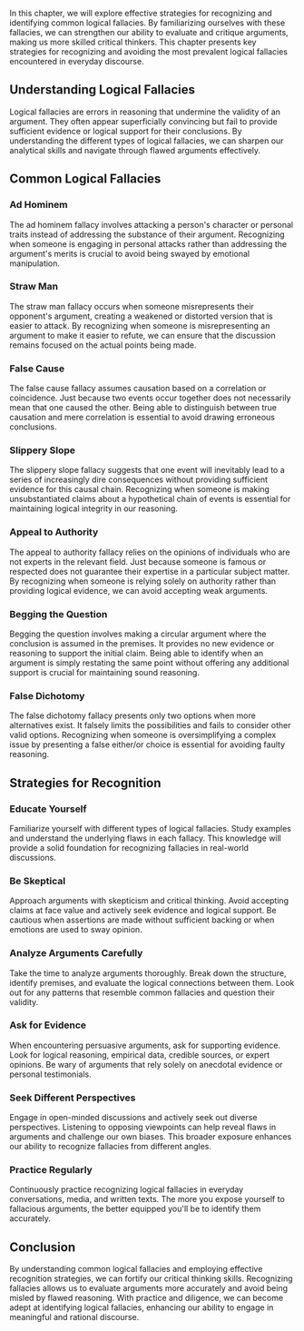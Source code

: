 
In this chapter, we will explore effective strategies for recognizing and identifying common logical fallacies. By familiarizing ourselves with these fallacies, we can strengthen our ability to evaluate and critique arguments, making us more skilled critical thinkers. This chapter presents key strategies for recognizing and avoiding the most prevalent logical fallacies encountered in everyday discourse.

**Understanding Logical Fallacies**
-----------------------------------

Logical fallacies are errors in reasoning that undermine the validity of an argument. They often appear superficially convincing but fail to provide sufficient evidence or logical support for their conclusions. By understanding the different types of logical fallacies, we can sharpen our analytical skills and navigate through flawed arguments effectively.

**Common Logical Fallacies**
----------------------------

### Ad Hominem

The ad hominem fallacy involves attacking a person's character or personal traits instead of addressing the substance of their argument. Recognizing when someone is engaging in personal attacks rather than addressing the argument's merits is crucial to avoid being swayed by emotional manipulation.

### Straw Man

The straw man fallacy occurs when someone misrepresents their opponent's argument, creating a weakened or distorted version that is easier to attack. By recognizing when someone is misrepresenting an argument to make it easier to refute, we can ensure that the discussion remains focused on the actual points being made.

### False Cause

The false cause fallacy assumes causation based on a correlation or coincidence. Just because two events occur together does not necessarily mean that one caused the other. Being able to distinguish between true causation and mere correlation is essential to avoid drawing erroneous conclusions.

### Slippery Slope

The slippery slope fallacy suggests that one event will inevitably lead to a series of increasingly dire consequences without providing sufficient evidence for this causal chain. Recognizing when someone is making unsubstantiated claims about a hypothetical chain of events is essential for maintaining logical integrity in our reasoning.

### Appeal to Authority

The appeal to authority fallacy relies on the opinions of individuals who are not experts in the relevant field. Just because someone is famous or respected does not guarantee their expertise in a particular subject matter. By recognizing when someone is relying solely on authority rather than providing logical evidence, we can avoid accepting weak arguments.

### Begging the Question

Begging the question involves making a circular argument where the conclusion is assumed in the premises. It provides no new evidence or reasoning to support the initial claim. Being able to identify when an argument is simply restating the same point without offering any additional support is crucial for maintaining sound reasoning.

### False Dichotomy

The false dichotomy fallacy presents only two options when more alternatives exist. It falsely limits the possibilities and fails to consider other valid options. Recognizing when someone is oversimplifying a complex issue by presenting a false either/or choice is essential for avoiding faulty reasoning.

**Strategies for Recognition**
------------------------------

### Educate Yourself

Familiarize yourself with different types of logical fallacies. Study examples and understand the underlying flaws in each fallacy. This knowledge will provide a solid foundation for recognizing fallacies in real-world discussions.

### Be Skeptical

Approach arguments with skepticism and critical thinking. Avoid accepting claims at face value and actively seek evidence and logical support. Be cautious when assertions are made without sufficient backing or when emotions are used to sway opinion.

### Analyze Arguments Carefully

Take the time to analyze arguments thoroughly. Break down the structure, identify premises, and evaluate the logical connections between them. Look out for any patterns that resemble common fallacies and question their validity.

### Ask for Evidence

When encountering persuasive arguments, ask for supporting evidence. Look for logical reasoning, empirical data, credible sources, or expert opinions. Be wary of arguments that rely solely on anecdotal evidence or personal testimonials.

### Seek Different Perspectives

Engage in open-minded discussions and actively seek out diverse perspectives. Listening to opposing viewpoints can help reveal flaws in arguments and challenge our own biases. This broader exposure enhances our ability to recognize fallacies from different angles.

### Practice Regularly

Continuously practice recognizing logical fallacies in everyday conversations, media, and written texts. The more you expose yourself to fallacious arguments, the better equipped you'll be to identify them accurately.

**Conclusion**
--------------

By understanding common logical fallacies and employing effective recognition strategies, we can fortify our critical thinking skills. Recognizing fallacies allows us to evaluate arguments more accurately and avoid being misled by flawed reasoning. With practice and diligence, we can become adept at identifying logical fallacies, enhancing our ability to engage in meaningful and rational discourse.
